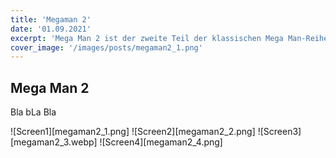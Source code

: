 ```yaml
---
title: 'Megaman 2'
date: '01.09.2021'
excerpt: 'Mega Man 2 ist der zweite Teil der klassischen Mega Man-Reihe. Erschienen Dezember 1990 in Europa'
cover_image: '/images/posts/megaman2_1.png'
---
```

## Mega Man 2

Bla bLa Bla

![Screen1][megaman2_1.png]
![Screen2][megaman2_2.png]
![Screen3][megaman2_3.webp]
![Screen4][megaman2_4.png]
